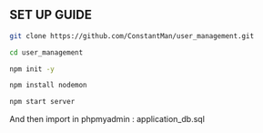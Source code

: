 ## SET UP GUIDE


```sh
git clone https://github.com/ConstantMan/user_management.git
```
```sh
cd user_management
```
```sh
npm init -y
```
```sh
npm install nodemon
```
```sh
npm start server
```

And then import in phpmyadmin : application_db.sql
